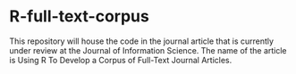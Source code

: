 # R-full-text-corpus
This repository will house the code in the journal article that is currently under review at the Journal of Information Science. The name of the article is Using R To Develop a Corpus of Full-Text Journal Articles.
